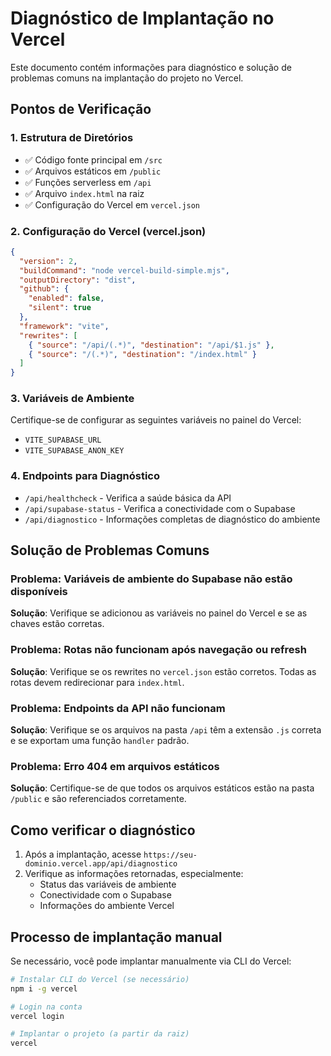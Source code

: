 # Diagnóstico de Implantação no Vercel

Este documento contém informações para diagnóstico e solução de problemas comuns na implantação do projeto no Vercel.

## Pontos de Verificação

### 1. Estrutura de Diretórios
- ✅ Código fonte principal em `/src`
- ✅ Arquivos estáticos em `/public`
- ✅ Funções serverless em `/api`
- ✅ Arquivo `index.html` na raiz
- ✅ Configuração do Vercel em `vercel.json`

### 2. Configuração do Vercel (vercel.json)
```json
{
  "version": 2,
  "buildCommand": "node vercel-build-simple.mjs",
  "outputDirectory": "dist",
  "github": {
    "enabled": false,
    "silent": true
  },
  "framework": "vite",
  "rewrites": [
    { "source": "/api/(.*)", "destination": "/api/$1.js" },
    { "source": "/(.*)", "destination": "/index.html" }
  ]
}
```

### 3. Variáveis de Ambiente
Certifique-se de configurar as seguintes variáveis no painel do Vercel:
- `VITE_SUPABASE_URL`
- `VITE_SUPABASE_ANON_KEY`

### 4. Endpoints para Diagnóstico
- `/api/healthcheck` - Verifica a saúde básica da API
- `/api/supabase-status` - Verifica a conectividade com o Supabase
- `/api/diagnostico` - Informações completas de diagnóstico do ambiente

## Solução de Problemas Comuns

### Problema: Variáveis de ambiente do Supabase não estão disponíveis
**Solução**: Verifique se adicionou as variáveis no painel do Vercel e se as chaves estão corretas.

### Problema: Rotas não funcionam após navegação ou refresh
**Solução**: Verifique se os rewrites no `vercel.json` estão corretos. Todas as rotas devem redirecionar para `index.html`.

### Problema: Endpoints da API não funcionam
**Solução**: Verifique se os arquivos na pasta `/api` têm a extensão `.js` correta e se exportam uma função `handler` padrão.

### Problema: Erro 404 em arquivos estáticos
**Solução**: Certifique-se de que todos os arquivos estáticos estão na pasta `/public` e são referenciados corretamente.

## Como verificar o diagnóstico

1. Após a implantação, acesse `https://seu-dominio.vercel.app/api/diagnostico`
2. Verifique as informações retornadas, especialmente:
   - Status das variáveis de ambiente
   - Conectividade com o Supabase
   - Informações do ambiente Vercel

## Processo de implantação manual

Se necessário, você pode implantar manualmente via CLI do Vercel:

```bash
# Instalar CLI do Vercel (se necessário)
npm i -g vercel

# Login na conta
vercel login

# Implantar o projeto (a partir da raiz)
vercel
```